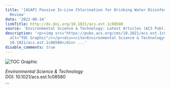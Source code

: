 ```yaml
---
title: '[ASAP] Passive In-Line Chlorination for Drinking Water Disinfection: A Critical
  Review'
date: '2022-06-14'
linkTitle: http://dx.doi.org/10.1021/acs.est.1c08580
source: 'Environmental Science & Technology: Latest Articles (ACS Publications)'
description: '<p><img src="https://pubs.acs.org/cms/10.1021/acs.est.1c08580/asset/images/medium/es1c08580_0008.gif"
  alt="TOC Graphic"/></p><div><cite>Environmental Science & Technology</cite></div><div>DOI:
  10.1021/acs.est.1c08580</div> ...'
disable_comments: true
---
```

<p><img src="https://pubs.acs.org/cms/10.1021/acs.est.1c08580/asset/images/medium/es1c08580_0008.gif" alt="TOC Graphic"/></p><div><cite>Environmental Science & Technology</cite></div><div>DOI: 10.1021/acs.est.1c08580</div> ...